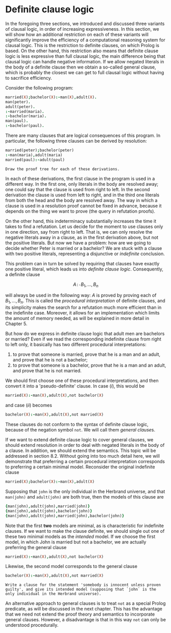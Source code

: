 <!--H3: Section 2.4-->
# Definite clause logic #

In the foregoing three sections, we introduced and discussed three variants of clausal logic, in order of increasing expressiveness. In this section, we will show how an additional restriction on each of these variants will significantly improve the efficiency of a computational reasoning system for clausal logic. This is the restriction to definite clauses, on which Prolog is based. On the other hand, this restriction also means that definite clause logic is less expressive than full clausal logic, the main difference being that clausal logic can handle negative information. If we allow negated literals in the body of a definite clause then we obtain a so-called general clause, which is probably the closest we can get to full clausal logic without having to sacrifice efficiency.

Consider the following program:
```Prolog
married(X);bachelor(X):-man(X),adult(X).
man(peter).
adult(peter).
:-married(maria).
:-bachelor(maria).
man(paul).
:-bachelor(paul).
```
There are many clauses that are logical consequences of this program. In particular, the following three clauses can be derived by resolution:
```Prolog
married(peter);bachelor(peter)
:-man(maria),adult(maria)
married(paul):-adult(paul)
```

```{exercise} 2.12
Draw the proof tree for each of these derivations.
```

In each of these derivations, the first clause in the program is used in a different way. In the first one, only literals in the body are resolved away; one could say that the clause is used from right to left. In the second derivation the clause is used from left to right, and in the third one literals from both the head and the body are resolved away. The way in which a clause is used in a resolution proof cannot be fixed in advance, because it depends on the thing we want to prove (the query in refutation proofs).

On the other hand, this indeterminacy substantially increases the time it takes to find a refutation. Let us decide for the moment to use clauses only in one direction, say from right to left. That is, we can only resolve the negative literals away in a clause, as in the first derivation above, but not the positive literals. But now we have a problem: how are we going to decide whether Peter is married or a bachelor? We are stuck with a clause with two positive literals, representing a disjunctive or *indefinite* conclusion.

This problem can in turn be solved by requiring that clauses have exactly one positive literal, which leads us into *definite clause logic*. Consequently, a definite clause

$$
A \texttt{:-} B_1 , \ldots , B_n
$$

will always be used in the following way: $A$ is proved by proving each of $B_1 , \ldots , B_n$. This is called the *procedural interpretation* of definite clauses, and its simplicity makes the search for a refutation much more efficient than in the indefinite case. Moreover, it allows for an implementation which limits the amount of memory needed, as will be explained in more detail in Chapter 5.

But how do we express in definite clause logic that adult men are bachelors or married? Even if we read the corresponding indefinite clause from right to left only, it basically has two different procedural interpretations:

<!--roman list-->
1. to prove that someone is married, prove that he is a man and an adult, and prove that he is not a bachelor;
1. to prove that someone is a bachelor, prove that he is a man and an adult, and prove that he is not married.

We should first choose one of these procedural interpretations, and then convert it into a 'pseudo-definite' clause. In case (*i*), this would be
```Prolog
married(X):-man(X),adult(X),not bachelor(X)
```
and case (*ii*) becomes
```Prolog
bachelor(X):-man(X),adult(X),not married(X)
```
These clauses do not conform to the syntax of definite clause logic, because of the negation symbol `not`. We will call them *general clause*s.

If we want to extend definite clause logic to cover general clauses, we should extend resolution in order to deal with negated literals in the body of a clause. In addition, we should extend the semantics. This topic will be addressed in section 8.2. Without going into too much detail here, we will demonstrate that preferring a certain procedural interpretation corresponds to preferring a certain minimal model. Reconsider the original indefinite clause
```Prolog
married(X);bachelor(X):-man(X),adult(X)
```
Supposing that `john` is the only individual in the Herbrand universe, and that `man(john)` and `adult(john)` are both true, then the models of this clause are
```Prolog
{man(john),adult(john),married(john)}
{man(john),adult(john),bachelor(john)}
{man(john),adult(john),married(john),bachelor(john)}
```
Note that the first **two** models are minimal, as is characteristic for indefinite clauses. If we want to make the clause definite, we should single out one of these two minimal models as the *intended* model. If we choose the first model, in which John is married but not a bachelor, we are actually preferring the general clause
```Prolog
married(X):-man(X),adult(X),not bachelor(X)
```
Likewise, the second model corresponds to the general clause
```Prolog
bachelor(X):-man(X),adult(X),not married(X)
```

```{exercise} 2.13
Write a clause for the statement 'somebody is innocent unless proven guilty', and give its intended model (supposing that `john` is the only individual in the Herbrand universe).
```

An alternative approach to general clauses is to treat `not` as a special Prolog predicate, as will be discussed in the next chapter. This has the advantage that we need not extend the proof theory and semantics to incorporate general clauses. However, a disadvantage is that in this way `not` can only be understood procedurally.
